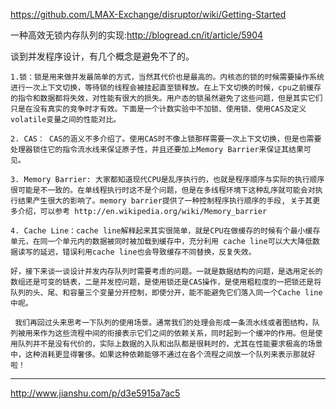 <https://github.com/LMAX-Exchange/disruptor/wiki/Getting-Started>

一种高效无锁内存队列的实现:<http://blogread.cn/it/article/5904>

  谈到并发程序设计，有几个概念是避免不了的。

    1.锁：锁是用来做并发最简单的方式，当然其代价也是最高的。内核态的锁的时候需要操作系统进行一次上下文切换，等待锁的线程会被挂起直至锁释放。在上下文切换的时候，cpu之前缓存的指令和数据都将失效，对性能有很大的损失。用户态的锁虽然避免了这些问题，但是其实它们只是在没有真实的竞争时才有效。下面是一个计数实验中不加锁、使用锁、使用CAS及定义volatile变量之间的性能对比。

    2. CAS： CAS的涵义不多介绍了。使用CAS时不像上锁那样需要一次上下文切换，但是也需要处理器锁住它的指令流水线来保证原子性，并且还要加上Memory Barrier来保证其结果可见。

    3. Memory Barrier: 大家都知道现代CPU是乱序执行的，也就是程序顺序与实际的执行顺序很可能是不一致的。在单线程执行时这不是个问题，但是在多线程环境下这种乱序就可能会对执行结果产生很大的影响了。memory barrier提供了一种控制程序执行顺序的手段, 关于其更多介绍，可以参考 http://en.wikipedia.org/wiki/Memory_barrier

    4. Cache Line：cache line解释起来其实很简单，就是CPU在做缓存的时候有个最小缓存单元，在同一个单元内的数据被同时被加载到缓存中，充分利用 cache line可以大大降低数据读写的延迟，错误利用cache line也会导致缓存不同替换，反复失效。

    好，接下来谈一谈设计并发内存队列时需要考虑的问题。一就是数据结构的问题，是选用定长的数组还是可变的链表，二是并发控问题，是使用锁还是CAS操作，是使用粗粒度的一把锁还是将队列的头、尾、和容量三个变量分开控制，即使分开，能不能避免它们落入同一个Cache line中呢。

     我们再回过头来思考一下队列的使用场景。通常我们的处理会形成一条流水线或者图结构，队列被用来作为这些流程中间的衔接表示它们之间的依赖关系，同时起到一个缓冲的作用。但是使用队列并不是没有代价的，实际上数据的入队和出队都是很耗时的，尤其在性能要求极高的场景中，这种消耗更显得奢侈。如果这种依赖能够不通过在各个流程之间放一个队列来表示那就好啦！
     
     
 ---
 
 <http://www.jianshu.com/p/d3e5915a7ac5>
 